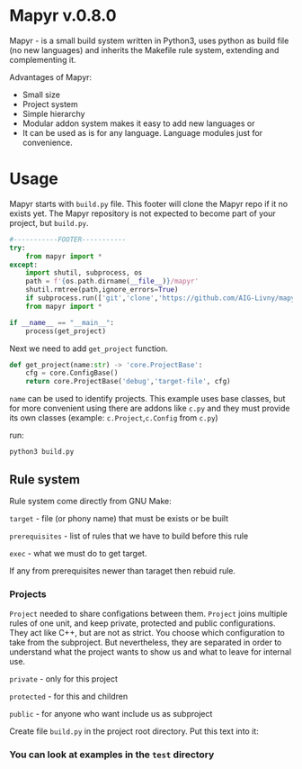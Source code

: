# Mapyr v.0.8.0

Mapyr - is a small build system written in Python3, uses python as build file (no new languages) and inherits the Makefile rule system, extending and complementing it.

Advantages of Mapyr:
 - Small size
 - Project system
 - Simple hierarchy
 - Modular addon system makes it easy to add new languages or
 - It can be used as is for any language. Language modules just for convenience.

# Usage
Mapyr starts with `build.py` file. This footer will clone the Mapyr repo if it no exists yet. The Mapyr repository is not expected to become part of your project, but `build.py`.

```python
#-----------FOOTER-----------
try:
    from mapyr import *
except:
    import shutil, subprocess, os
    path = f'{os.path.dirname(__file__)}/mapyr'
    shutil.rmtree(path,ignore_errors=True)
    if subprocess.run(['git','clone','https://github.com/AIG-Livny/mapyr.git',path]).returncode: exit()
    from mapyr import *

if __name__ == "__main__":
    process(get_project)
```

Next we need to add `get_project` function.
```python
def get_project(name:str) -> 'core.ProjectBase':
    cfg = core.ConfigBase()
    return core.ProjectBase('debug','target-file', cfg)
```
`name` can be used to identify projects. This example uses base classes, but for more convenient using there are addons like `c.py` and they must provide its own classes (example: `c.Project`,`c.Config` from `c.py`)

run:
```shell
python3 build.py
```

## Rule system
Rule system come directly from GNU Make:

`target` - file (or phony name) that must be exists or be built

`prerequisites` - list of rules that we have to build before this rule

`exec` - what we must do to get target.

If any from prerequisites newer than taraget then rebuid rule.

### Projects
`Project` needed to share configations between them. `Project` joins multiple rules of one unit, and keep private, protected and public configurations. They act like C++, but are not as strict. You choose which configuration to take from the subproject. But nevertheless, they are separated in order to understand what the project wants to show us and what to leave for internal use.

`private` - only for this project

`protected` - for this and children

`public` - for anyone who want include us as subproject


Create file `build.py` in the project root directory. Put this text into it:

### You can look at examples in the `test` directory